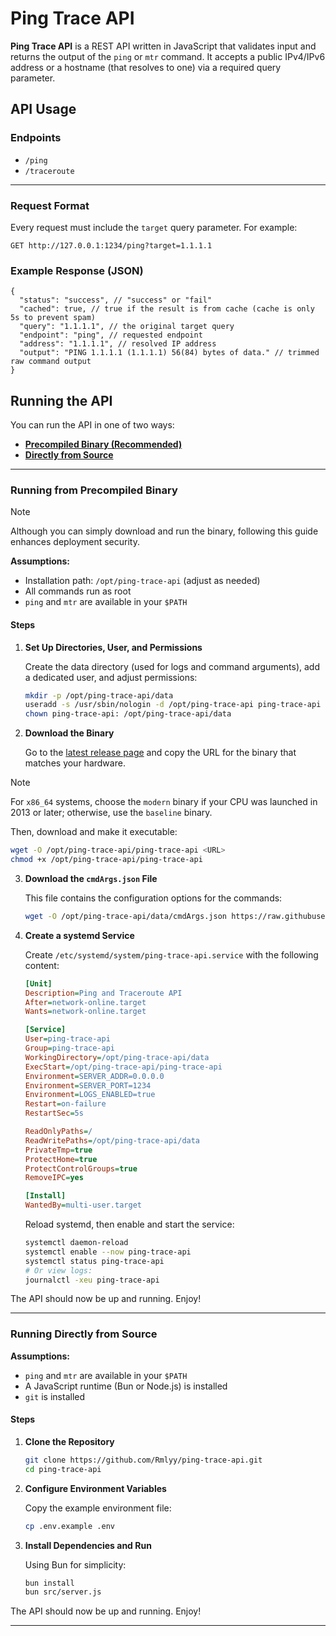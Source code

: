 # Ping Trace API

**Ping Trace API** is a REST API written in JavaScript that validates input and returns the output of the `ping` or `mtr` command. It accepts a public IPv4/IPv6 address or a hostname (that resolves to one) via a required query parameter.

## API Usage

### Endpoints

- `/ping`
- `/traceroute`

---

### Request Format

Every request must include the `target` query parameter. For example:

```
GET http://127.0.0.1:1234/ping?target=1.1.1.1
```

### Example Response (JSON)

```jsonc
{
  "status": "success", // "success" or "fail"
  "cached": true, // true if the result is from cache (cache is only 5s to prevent spam)
  "query": "1.1.1.1", // the original target query
  "endpoint": "ping", // requested endpoint
  "address": "1.1.1.1", // resolved IP address
  "output": "PING 1.1.1.1 (1.1.1.1) 56(84) bytes of data." // trimmed raw command output
}
```

## Running the API

You can run the API in one of two ways:

- [**Precompiled Binary (Recommended)**](#running-from-precompiled-binary)
- [**Directly from Source**](#running-directly-from-source)

---

### Running from Precompiled Binary

> [!NOTE]
> Although you can simply download and run the binary, following this guide enhances deployment security.

**Assumptions:**

- Installation path: `/opt/ping-trace-api` (adjust as needed)
- All commands run as root
- `ping` and `mtr` are available in your `$PATH`

#### Steps

1. **Set Up Directories, User, and Permissions**

   Create the data directory (used for logs and command arguments), add a dedicated user, and adjust permissions:

   ```bash
   mkdir -p /opt/ping-trace-api/data
   useradd -s /usr/sbin/nologin -d /opt/ping-trace-api ping-trace-api
   chown ping-trace-api: /opt/ping-trace-api/data
   ```

2. **Download the Binary**

   Go to the [latest release page](https://github.com/Rmlyy/ping-trace-api/releases/latest) and copy the URL for the binary that matches your hardware.

> [!NOTE]
> For `x86_64` systems, choose the `modern` binary if your CPU was launched in 2013 or later; otherwise, use the `baseline` binary.

Then, download and make it executable:

```bash
wget -O /opt/ping-trace-api/ping-trace-api <URL>
chmod +x /opt/ping-trace-api/ping-trace-api
```

3. **Download the `cmdArgs.json` File**

   This file contains the configuration options for the commands:

   ```bash
   wget -O /opt/ping-trace-api/data/cmdArgs.json https://raw.githubusercontent.com/Rmlyy/ping-trace-api/refs/heads/main/cmdArgs.json
   ```

4. **Create a systemd Service**

   Create `/etc/systemd/system/ping-trace-api.service` with the following content:

   ```ini
   [Unit]
   Description=Ping and Traceroute API
   After=network-online.target
   Wants=network-online.target

   [Service]
   User=ping-trace-api
   Group=ping-trace-api
   WorkingDirectory=/opt/ping-trace-api/data
   ExecStart=/opt/ping-trace-api/ping-trace-api
   Environment=SERVER_ADDR=0.0.0.0
   Environment=SERVER_PORT=1234
   Environment=LOGS_ENABLED=true
   Restart=on-failure
   RestartSec=5s

   ReadOnlyPaths=/
   ReadWritePaths=/opt/ping-trace-api/data
   PrivateTmp=true
   ProtectHome=true
   ProtectControlGroups=true
   RemoveIPC=yes

   [Install]
   WantedBy=multi-user.target
   ```

   Reload systemd, then enable and start the service:

   ```bash
   systemctl daemon-reload
   systemctl enable --now ping-trace-api
   systemctl status ping-trace-api
   # Or view logs:
   journalctl -xeu ping-trace-api
   ```

The API should now be up and running. Enjoy!

---

### Running Directly from Source

**Assumptions:**

- `ping` and `mtr` are available in your `$PATH`
- A JavaScript runtime (Bun or Node.js) is installed
- `git` is installed

#### Steps

1. **Clone the Repository**

   ```bash
   git clone https://github.com/Rmlyy/ping-trace-api.git
   cd ping-trace-api
   ```

2. **Configure Environment Variables**

   Copy the example environment file:

   ```bash
   cp .env.example .env
   ```

3. **Install Dependencies and Run**

   Using Bun for simplicity:

   ```bash
   bun install
   bun src/server.js
   ```

The API should now be up and running. Enjoy!

---
